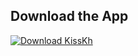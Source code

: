 ## Download the App

[![Download KissKh](https://img.shields.io/badge/Download-KissKh-blue?style=for-the-badge&logo=github)](https://github.com/AlphaNodesDev/KissKh/releases/download/1.0/KissKh.Setup.1.0.0.exe)
